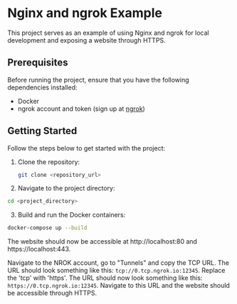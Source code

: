# Nginx and ngrok Example

This project serves as an example of using Nginx and ngrok for local development and exposing a website through HTTPS.

## Prerequisites

Before running the project, ensure that you have the following dependencies installed:

- Docker
- ngrok account and token (sign up at [ngrok](https://ngrok.com/))

## Getting Started

Follow the steps below to get started with the project:

1. Clone the repository:

   ```bash
   git clone <repository_url>
   ```

2. Navigate to the project directory:

```bash
cd <project_directory>
```

3. Build and run the Docker containers:

```bash
docker-compose up --build
```

The website should now be accessible at http://localhost:80 and https://localhost:443.

Navigate to the NROK account, go to "Tunnels" and copy the TCP URL. The URL should look something like this: `tcp://0.tcp.ngrok.io:12345`. Replace the 'tcp' with 'https'. The URL should now look something like this: `https://0.tcp.ngrok.io:12345`. Navigate to this URL and the website should be accessible through HTTPS.
